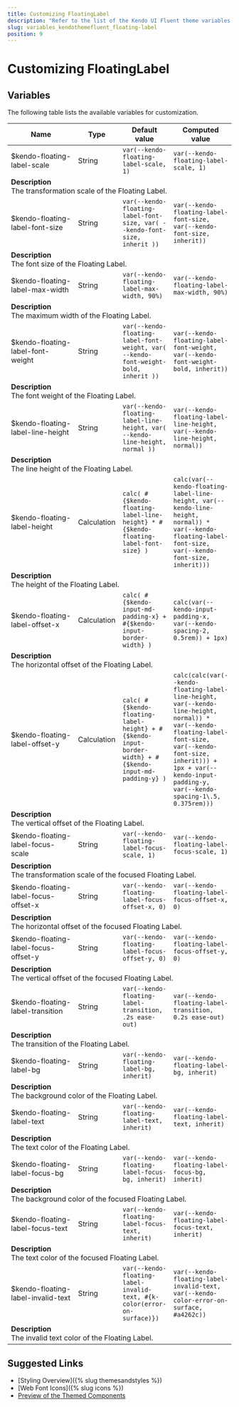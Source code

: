 ```yaml
---
title: Customizing FloatingLabel
description: "Refer to the list of the Kendo UI Fluent theme variables available for customization."
slug: variables_kendothemefluent_floating-label
position: 9
---
```


# Customizing FloatingLabel

## Variables

The following table lists the available variables for customization.

<table class="theme-variables">
    <colgroup>
    <col style="width: 200px; white-space:nowrap;" />
    <col />
    <col />
    <col />
</colgroup>
<thead>
    <tr>
        <th>Name</th>
        <th>Type</th>
        <th>Default value</th>
        <th>Computed value</th>
    </tr>
</thead>
<tbody>
        <tr>
    <td>$kendo-floating-label-scale</td>
    <td>String</td>
    <td><code>var(--kendo-floating-label-scale, 1)</code></td>
    <td><code>var(--kendo-floating-label-scale, 1)</code></td>
</tr>
<tr>
    <td colspan="4" class="theme-variables-description-container"><div><b>Description</b><div class="theme-variables-description">The transformation scale of the Floating Label.</div></div>
    </td>
</tr>
<tr>
    <td>$kendo-floating-label-font-size</td>
    <td>String</td>
    <td><code>var(--kendo-floating-label-font-size, var( --kendo-font-size, inherit ))</code></td>
    <td><code>var(--kendo-floating-label-font-size, var(--kendo-font-size, inherit))</code></td>
</tr>
<tr>
    <td colspan="4" class="theme-variables-description-container"><div><b>Description</b><div class="theme-variables-description">The font size of the Floating Label.</div></div>
    </td>
</tr>
<tr>
    <td>$kendo-floating-label-max-width</td>
    <td>String</td>
    <td><code>var(--kendo-floating-label-max-width, 90%)</code></td>
    <td><code>var(--kendo-floating-label-max-width, 90%)</code></td>
</tr>
<tr>
    <td colspan="4" class="theme-variables-description-container"><div><b>Description</b><div class="theme-variables-description">The maximum width of the Floating Label.</div></div>
    </td>
</tr>
<tr>
    <td>$kendo-floating-label-font-weight</td>
    <td>String</td>
    <td><code>var(--kendo-floating-label-font-weight, var( --kendo-font-weight-bold, inherit ))</code></td>
    <td><code>var(--kendo-floating-label-font-weight, var(--kendo-font-weight-bold, inherit))</code></td>
</tr>
<tr>
    <td colspan="4" class="theme-variables-description-container"><div><b>Description</b><div class="theme-variables-description">The font weight of the Floating Label.</div></div>
    </td>
</tr>
<tr>
    <td>$kendo-floating-label-line-height</td>
    <td>String</td>
    <td><code>var(--kendo-floating-label-line-height, var( --kendo-line-height, normal ))</code></td>
    <td><code>var(--kendo-floating-label-line-height, var(--kendo-line-height, normal))</code></td>
</tr>
<tr>
    <td colspan="4" class="theme-variables-description-container"><div><b>Description</b><div class="theme-variables-description">The line height of the Floating Label.</div></div>
    </td>
</tr>
<tr>
    <td>$kendo-floating-label-height</td>
    <td>Calculation</td>
    <td><code>calc( #{$kendo-floating-label-line-height} * #{$kendo-floating-label-font-size} )</code></td>
    <td><code>calc(var(--kendo-floating-label-line-height, var(--kendo-line-height, normal)) * var(--kendo-floating-label-font-size, var(--kendo-font-size, inherit)))</code></td>
</tr>
<tr>
    <td colspan="4" class="theme-variables-description-container"><div><b>Description</b><div class="theme-variables-description">The height of the Floating Label.</div></div>
    </td>
</tr>
<tr>
    <td>$kendo-floating-label-offset-x</td>
    <td>Calculation</td>
    <td><code>calc( #{$kendo-input-md-padding-x} + #{$kendo-input-border-width} )</code></td>
    <td><code>calc(var(--kendo-input-padding-x, var(--kendo-spacing-2, 0.5rem)) + 1px)</code></td>
</tr>
<tr>
    <td colspan="4" class="theme-variables-description-container"><div><b>Description</b><div class="theme-variables-description">The horizontal offset of the Floating Label.</div></div>
    </td>
</tr>
<tr>
    <td>$kendo-floating-label-offset-y</td>
    <td>Calculation</td>
    <td><code>calc( #{$kendo-floating-label-height} + #{$kendo-input-border-width} + #{$kendo-input-md-padding-y} )</code></td>
    <td><code>calc(calc(var(--kendo-floating-label-line-height, var(--kendo-line-height, normal)) * var(--kendo-floating-label-font-size, var(--kendo-font-size, inherit))) + 1px + var(--kendo-input-padding-y, var(--kendo-spacing-1\.5, 0.375rem)))</code></td>
</tr>
<tr>
    <td colspan="4" class="theme-variables-description-container"><div><b>Description</b><div class="theme-variables-description">The vertical offset of the Floating Label.</div></div>
    </td>
</tr>
<tr>
    <td>$kendo-floating-label-focus-scale</td>
    <td>String</td>
    <td><code>var(--kendo-floating-label-focus-scale, 1)</code></td>
    <td><code>var(--kendo-floating-label-focus-scale, 1)</code></td>
</tr>
<tr>
    <td colspan="4" class="theme-variables-description-container"><div><b>Description</b><div class="theme-variables-description">The transformation scale of the focused Floating Label.</div></div>
    </td>
</tr>
<tr>
    <td>$kendo-floating-label-focus-offset-x</td>
    <td>String</td>
    <td><code>var(--kendo-floating-label-focus-offset-x, 0)</code></td>
    <td><code>var(--kendo-floating-label-focus-offset-x, 0)</code></td>
</tr>
<tr>
    <td colspan="4" class="theme-variables-description-container"><div><b>Description</b><div class="theme-variables-description">The horizontal offset of the focused Floating Label.</div></div>
    </td>
</tr>
<tr>
    <td>$kendo-floating-label-focus-offset-y</td>
    <td>String</td>
    <td><code>var(--kendo-floating-label-focus-offset-y, 0)</code></td>
    <td><code>var(--kendo-floating-label-focus-offset-y, 0)</code></td>
</tr>
<tr>
    <td colspan="4" class="theme-variables-description-container"><div><b>Description</b><div class="theme-variables-description">The vertical offset of the focused Floating Label.</div></div>
    </td>
</tr>
<tr>
    <td>$kendo-floating-label-transition</td>
    <td>String</td>
    <td><code>var(--kendo-floating-label-transition, .2s ease-out)</code></td>
    <td><code>var(--kendo-floating-label-transition, 0.2s ease-out)</code></td>
</tr>
<tr>
    <td colspan="4" class="theme-variables-description-container"><div><b>Description</b><div class="theme-variables-description">The transition of the Floating Label.</div></div>
    </td>
</tr>
<tr>
    <td>$kendo-floating-label-bg</td>
    <td>String</td>
    <td><code>var(--kendo-floating-label-bg, inherit)</code></td>
    <td><code>var(--kendo-floating-label-bg, inherit)</code></td>
</tr>
<tr>
    <td colspan="4" class="theme-variables-description-container"><div><b>Description</b><div class="theme-variables-description">The background color of the Floating Label.</div></div>
    </td>
</tr>
<tr>
    <td>$kendo-floating-label-text</td>
    <td>String</td>
    <td><code>var(--kendo-floating-label-text, inherit)</code></td>
    <td><code>var(--kendo-floating-label-text, inherit)</code></td>
</tr>
<tr>
    <td colspan="4" class="theme-variables-description-container"><div><b>Description</b><div class="theme-variables-description">The text color of the Floating Label.</div></div>
    </td>
</tr>
<tr>
    <td>$kendo-floating-label-focus-bg</td>
    <td>String</td>
    <td><code>var(--kendo-floating-label-focus-bg, inherit)</code></td>
    <td><code>var(--kendo-floating-label-focus-bg, inherit)</code></td>
</tr>
<tr>
    <td colspan="4" class="theme-variables-description-container"><div><b>Description</b><div class="theme-variables-description">The background color of the focused Floating Label.</div></div>
    </td>
</tr>
<tr>
    <td>$kendo-floating-label-focus-text</td>
    <td>String</td>
    <td><code>var(--kendo-floating-label-focus-text, inherit)</code></td>
    <td><code>var(--kendo-floating-label-focus-text, inherit)</code></td>
</tr>
<tr>
    <td colspan="4" class="theme-variables-description-container"><div><b>Description</b><div class="theme-variables-description">The text color of the focused Floating Label.</div></div>
    </td>
</tr>
<tr>
    <td>$kendo-floating-label-invalid-text</td>
    <td>String</td>
    <td><code>var(--kendo-floating-label-invalid-text, #{k-color(error-on-surface)})</code></td>
    <td><code>var(--kendo-floating-label-invalid-text, var(--kendo-color-error-on-surface, #a4262c))</code></td>
</tr>
<tr>
    <td colspan="4" class="theme-variables-description-container"><div><b>Description</b><div class="theme-variables-description">The invalid text color of the Floating Label.</div></div>
    </td>
</tr>
</tbody>
</table>

## Suggested Links

* [Styling Overview]({% slug themesandstyles %})
* [Web Font Icons]({% slug icons %})
* [Preview of the Themed Components](../)

